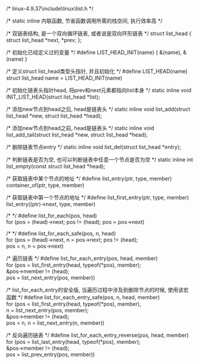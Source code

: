 /*
linux-4.9.37\include\linux\list.h
*/

/*
static inline
内联函数, 节省函数调用所需的栈空间, 执行效率高
*/

/*
双链表结构, 是一个双向循环链表, 或者说是双向环形链表
*/
struct list_head {
    struct list_head *next, *prev;
};

/*
初始化已经定义过的变量
*/
#define LIST_HEAD_INIT(name) { &(name), &(name) }

/*
定义struct list_head类型头指针, 并且初始化
*/
#define LIST_HEAD(name) \
    struct list_head name = LIST_HEAD_INIT(name)

/*
初始化链表头指针head, 将prev和next元素都指向list本身
*/
static inline void INIT_LIST_HEAD(struct list_head *list);

/*
添加new节点到head之后, head是链表头
*/
static inline void list_add(struct list_head *new, struct list_head *head);

/*
添加new节点到head之前, head是链表头
*/
static inline void list_add_tail(struct list_head *new, struct list_head *head);

/*
删除链表节点entry
*/
static inline void list_del(struct list_head *entry);

/*
判断链表是否为空, 也可以判断链表中任意一个节点是否为空
*/
static inline int list_empty(const struct list_head *head);

/*
获取链表中某个节点的地址
*/
#define list_entry(ptr, type, member) \
    container_of(ptr, type, member)

/*
获取链表中第一个节点的地址
*/
#define list_first_entry(ptr, type, member) \
    list_entry((ptr)->next, type, member)

/*
*/
#define list_for_each(pos, head) \
    for (pos = (head)->next; pos != (head); pos = pos->next)

/*
*/
#define list_for_each_safe(pos, n, head) \
    for (pos = (head)->next, n = pos->next; pos != (head); \
        pos = n, n = pos->next)

/*
遍历链表
*/
#define list_for_each_entry(pos, head, member)                \
    for (pos = list_first_entry(head, typeof(*pos), member);    \
         &pos->member != (head);                    \
         pos = list_next_entry(pos, member))

/*
list_for_each_entry的安全版, 当遍历过程中涉及到删除节点的时候, 使用该宏函数
*/
#define list_for_each_entry_safe(pos, n, head, member)            \
    for (pos = list_first_entry(head, typeof(*pos), member),    \
        n = list_next_entry(pos, member);            \
         &pos->member != (head);                     \
         pos = n, n = list_next_entry(n, member))

/*
反向遍历链表
*/
#define list_for_each_entry_reverse(pos, head, member)            \
    for (pos = list_last_entry(head, typeof(*pos), member);        \
         &pos->member != (head);                     \
         pos = list_prev_entry(pos, member))
